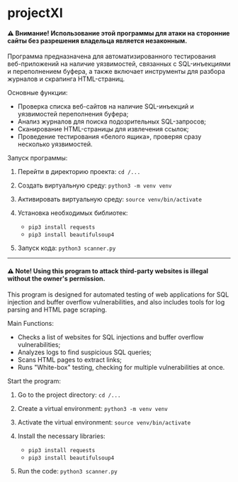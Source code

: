 # projectXI

#### ⚠ Внимание! Использование этой программы для атаки на сторонние сайты без разрешения владельца является незаконным.

Программа предназначена для автоматизированного тестирования веб-приложений на наличие уязвимостей, связанных с SQL-инъекциями и переполнением буфера, а также включает инструменты для разбора журналов и скрапинга HTML-страниц.

Основные функции:

- Проверка списка веб-сайтов на наличие SQL-инъекций и уязвимостей переполнения буфера;
- Анализ журналов для поиска подозрительных SQL-запросов;
- Сканирование HTML-страницы для извлечения ссылок;
- Проведение тестирования «белого ящика», проверяя сразу несколько уязвимостей.

Запуск программы:

1. Перейти в директорию проекта: `cd /...`
  
2. Создать виртуальную среду: `python3 -m venv venv`
   
3. Активировать виртуальную среду: `source venv/bin/activate`

4. Установка необходимых библиотек:
     
      - `pip3 install requests`
      - `pip3 install beautifulsoup4`
        
5. Запуск кода: `python3 scanner.py`

---

#### ⚠ Note! Using this program to attack third-party websites is illegal without the owner's permission.

This program is designed for automated testing of web applications for SQL injection and buffer overflow vulnerabilities, and also includes tools for log parsing and HTML page scraping.

Main Functions:

- Checks a list of websites for SQL injections and buffer overflow vulnerabilities;
- Analyzes logs to find suspicious SQL queries;
- Scans HTML pages to extract links;
- Runs "White-box" testing, checking for multiple vulnerabilities at once.

Start the program:

1. Go to the project directory: `cd /...`

2. Create a virtual environment: `python3 -m venv venv`

3. Activate the virtual environment: `source venv/bin/activate`

4. Install the necessary libraries:

    - `pip3 install requests`
    - `pip3 install beautifulsoup4`

5. Run the code: `python3 scanner.py`


